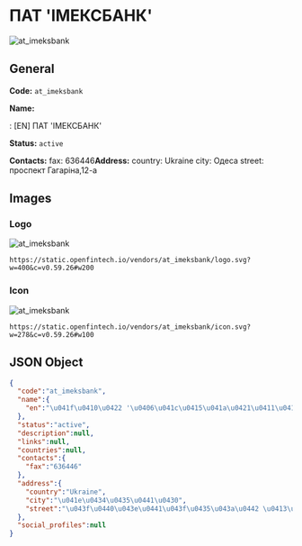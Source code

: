 
# ПАТ 'ІМЕКСБАНК' 
![at_imeksbank](https://static.openfintech.io/vendors/at_imeksbank/logo.svg?w=400&c=v0.59.26#w200)  

## General 
 
**Code:** `at_imeksbank` 
 
**Name:** 
 
:	[EN] ПАТ 'ІМЕКСБАНК' 
 
**Status:** `active` 
 
**Contacts:** 
fax: 636446**Address:** 
country: Ukraine 
city: Одеса 
street: проспект Гагаріна,12-а 

## Images 

### Logo 
 
![at_imeksbank](https://static.openfintech.io/vendors/at_imeksbank/logo.svg?w=400&c=v0.59.26#w200)  

```
https://static.openfintech.io/vendors/at_imeksbank/logo.svg?w=400&c=v0.59.26#w200
```  

### Icon 
 
![at_imeksbank](https://static.openfintech.io/vendors/at_imeksbank/icon.svg?w=278&c=v0.59.26#w100)  

```
https://static.openfintech.io/vendors/at_imeksbank/icon.svg?w=278&c=v0.59.26#w100
```  

## JSON Object 

```json
{
  "code":"at_imeksbank",
  "name":{
    "en":"\u041f\u0410\u0422 '\u0406\u041c\u0415\u041a\u0421\u0411\u0410\u041d\u041a'"
  },
  "status":"active",
  "description":null,
  "links":null,
  "countries":null,
  "contacts":{
    "fax":"636446"
  },
  "address":{
    "country":"Ukraine",
    "city":"\u041e\u0434\u0435\u0441\u0430",
    "street":"\u043f\u0440\u043e\u0441\u043f\u0435\u043a\u0442 \u0413\u0430\u0433\u0430\u0440\u0456\u043d\u0430,12-\u0430"
  },
  "social_profiles":null
}
```  
